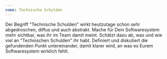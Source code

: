```yaml
---
name: Technische Schulden
---
```

Der Begriff "Technische Schulden" wirkt heutzutage schon sehr abgedroschen, diffus und auch abstrakt. Mache für Dein Softwaresystem mehr sichtbar, was ihr im Team damit meint. Schätzt dazu ab, was und wie viel an "Technischen Schulden" ihr habt. Definiert und diskutiert die gefundenden Punkt untereinander, damit klarer wird, an was es Eurem Softwaresystem wirklich fehlt.